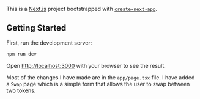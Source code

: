 This is a [Next.js](https://nextjs.org/) project bootstrapped with [`create-next-app`](https://github.com/vercel/next.js/tree/canary/packages/create-next-app).

## Getting Started

First, run the development server:

```bash
npm run dev
```

Open [http://localhost:3000](http://localhost:3000) with your browser to see the result.

Most of the changes I have made are in the `app/page.tsx` file. I have added a `Swap` page which is a simple form that allows the user to swap between two tokens.